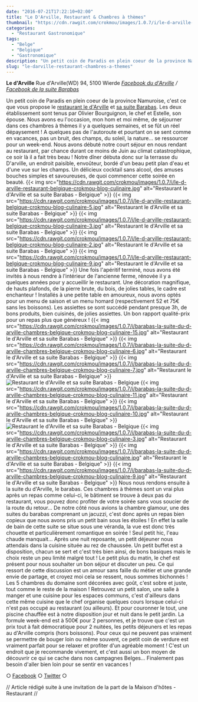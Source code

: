 ```yaml
---
date: "2016-07-21T17:22:10+02:00"
title: "Le D'Arville, Restaurant & Chambres à thèmes"
thumbnail: "https://cdn.rawgit.com/crokmou/images/1.0.7/i/le-d-arville-restaurant-belgique-crokmou-blog-culinaire-15.jpg"
categories:
  - "Restaurant Gastronomique"
tags:
  - "Belge"
  - "Belgique"
  - "Gastronomique"
description: "Un petit coin de Paradis en plein coeur de la province Namuroise, c'est ce que vous propose le restaurant le d'Arville et sa suite Barabas."
slug: "le-darville-restaurant-chambres-a-themes"
---
```


**Le d'Arville** Rue d'Arville(WD) 94, 5100 Wierde _[Facebook du d'Arville](https://www.facebook.com/Le-DArville-178745868895008) / [Facebook de la suite Barabas](https://www.facebook.com/LaSuiteDuDArville)_

Un petit coin de Paradis en plein coeur de la province Namuroise, c'est ce que vous propose le [restaurant le d'Arville](http://www.la-carte.be/fr/restaurants/belgique/namur/5100_wierde/le-darville/) et [sa suite Barabas](http://www.la-carte.be/fr/restaurants/belgique/namur/5100_wierde/barabas-la-suite-du-darville/). Les deux établissement sont tenus par Olivier Bourguignon, le chef et Estelle, son épouse. Nous avons eu l'occasion, mon hom et moi même, de séjourner dans ces chambres à thèmes il y a quelques semaines, et se fût un réel dépaysement ! A quelques pas de l'autoroute et pourtant on se sent comme en vacances, pas un bruit, des champs, du soleil, la nature... se ressourcer pour un week-end. Nous avons débuté notre court séjour en nous rendant au restaurant, par chance durant ce moins de Juin au climat catastrophique, ce soir là il a fait très beau ! Notre dîner débuta donc sur la terrasse du D'arville, un endroit paisible, envoûteur, bordé d'un beau petit plan d'eau et d'une vue sur les champs. Un délicieux cocktail sans alcool, des amuses bouches simples et savoureuses, de quoi commencer cette soirée en beauté. {{< img src="https://cdn.rawgit.com/crokmou/images/1.0.7/i/le-d-arville-restaurant-belgique-crokmou-blog-culinaire.jpg" alt="Restaurant le d'Arville et sa suite Barabas - Belgique" >}} {{< img src="https://cdn.rawgit.com/crokmou/images/1.0.7/i/le-d-arville-restaurant-belgique-crokmou-blog-culinaire-5.jpg" alt="Restaurant le d'Arville et sa suite Barabas - Belgique" >}} {{< img src="https://cdn.rawgit.com/crokmou/images/1.0.7/i/le-d-arville-restaurant-belgique-crokmou-blog-culinaire-3.jpg" alt="Restaurant le d'Arville et sa suite Barabas - Belgique" >}} {{< img src="https://cdn.rawgit.com/crokmou/images/1.0.7/i/le-d-arville-restaurant-belgique-crokmou-blog-culinaire-2.jpg" alt="Restaurant le d'Arville et sa suite Barabas - Belgique" >}} {{< img src="https://cdn.rawgit.com/crokmou/images/1.0.7/i/le-d-arville-restaurant-belgique-crokmou-blog-culinaire-9.jpg" alt="Restaurant le d'Arville et sa suite Barabas - Belgique" >}} Une fois l'apéritif terminé, nous avons été invités à nous rendre à l’intérieur de l'ancienne ferme, rénovée il y a quelques années pour y accueillir le restaurant. Une décoration magnifique, de hauts plafonds, de la pierre brute, du bois, de jolies tables, le cadre est enchanteur ! Installés à une petite table en amoureux, nous avons optés pour un menu de saison et un menu homard (respectivement 52 et 75€ sans les boissons). Les assiettes se sont succédé pendant presque 3h, de bons produits, bien cuisinés, de jolies assiettes. Un bon rapport qualité-prix pour un repas plus que généreux ! {{< img src="https://cdn.rawgit.com/crokmou/images/1.0.7/i/barabas-la-suite-du-d-arville-chambres-belgique-crokmou-blog-culinaire-15.jpg" alt="Restaurant le d'Arville et sa suite Barabas - Belgique" >}} {{< img src="https://cdn.rawgit.com/crokmou/images/1.0.7/i/barabas-la-suite-du-d-arville-chambres-belgique-crokmou-blog-culinaire-6.jpg" alt="Restaurant le d'Arville et sa suite Barabas - Belgique" >}} {{< img src="https://cdn.rawgit.com/crokmou/images/1.0.7/i/barabas-la-suite-du-d-arville-chambres-belgique-crokmou-blog-culinaire-7.jpg" alt="Restaurant le d'Arville et sa suite Barabas - Belgique" >}}![Restaurant le d'Arville et sa suite Barabas - Belgique](https://cdn.rawgit.com/crokmou/images/1.0.7/i/barabas-la-suite-du-d-arville-chambres-belgique-crokmou-blog-culinaire-12.jpg) {{< img src="https://cdn.rawgit.com/crokmou/images/1.0.7/i/barabas-la-suite-du-d-arville-chambres-belgique-crokmou-blog-culinaire-11.jpg" alt="Restaurant le d'Arville et sa suite Barabas - Belgique" >}} {{< img src="https://cdn.rawgit.com/crokmou/images/1.0.7/i/barabas-la-suite-du-d-arville-chambres-belgique-crokmou-blog-culinaire-10.jpg" alt="Restaurant le d'Arville et sa suite Barabas - Belgique" >}}![Restaurant le d'Arville et sa suite Barabas - Belgique](https://cdn.rawgit.com/crokmou/images/1.0.7/i/barabas-la-suite-du-d-arville-chambres-belgique-crokmou-blog-culinaire-2.jpg) {{< img src="https://cdn.rawgit.com/crokmou/images/1.0.7/i/barabas-la-suite-du-d-arville-chambres-belgique-crokmou-blog-culinaire-3.jpg" alt="Restaurant le d'Arville et sa suite Barabas - Belgique" >}} {{< img src="https://cdn.rawgit.com/crokmou/images/1.0.7/i/barabas-la-suite-du-d-arville-chambres-belgique-crokmou-blog-culinaire.jpg" alt="Restaurant le d'Arville et sa suite Barabas - Belgique" >}} {{< img src="https://cdn.rawgit.com/crokmou/images/1.0.7/i/barabas-la-suite-du-d-arville-chambres-belgique-crokmou-blog-culinaire-9.jpg" alt="Restaurant le d'Arville et sa suite Barabas - Belgique" >}} Nous nous rendons ensuite à la suite du d'Arville, le barabas. Ces chambres à thèmes sont un vrai plus après un repas comme celui-ci, le bâtiment se trouve à deux pas du restaurant, vous pouvez donc profiter de votre soirée sans vous soucier de la route du retour... De notre côté nous avions la chambre glamour, une des suites du barabas comprenant un jacuzzi, c'est donc après un repas bien copieux que nous avons pris un petit bain sous les étoiles ! En effet la salle de bain de cette suite se situe sous une véranda, la vue est donc très chouette et particulièrement romantique en soirée ! Seul petit hic, l'eau chaude manquait... Après une nuit reposante, un petit déjeuner nous attendais dans la cuisine située au rez de chaussée. Un petit buffet est a disposition, chacun se sert et c'est très bien ainsi, de bons basiques mais le choix reste un peu limité malgré tout ! Le petit plus du matin, le chef est présent pour nous souhaiter un bon séjour et discuter un peu. Ce qui ressort de cette discussion est un amour sans faille du métier et une grande envie de partage, et croyez moi cela se ressent, nous sommes bichonnés ! Les 5 chambres du domaine sont décorées avec goût, c'est sobre et juste, tout comme le reste de la maison ! Retrouvez un petit salon, une salle à manger et une cuisine pour les espaces communs, c'est d'ailleurs dans cette même cuisine que le chef organise quelques cours lorsque celui-ci n'est pas occupé au restaurant (ou ailleurs). Et pour couronner le tout, une piscine chauffée est à notre disposition jour et nuit dans le petit jardin. La formule week-end est à 500€ pour 2 personnes, et je trouve que c'est un prix tout à fait démocratique pour 2 nuitées, les petits déjeuners et les repas au d'Arville compris (hors boissons). Pour ceux qui ne peuvent pas vraiment se permettre de bouger loin ou même souvent, ce petit coin de verdure est vraiment parfait pour se relaxer et profiter d'un agréable moment ! C'est un endroit que je recommande vivement, et c'est aussi un bon moyen de découvrir ce qui se cache dans nos campagnes Belges... Finalement pas besoin d'aller bien loin pour se sentir en vacances !

○ [Facebook](https://www.facebook.com/crokmou.blog) ○ [Twitter](https://twitter.com/Crokmou) ○

// Article rédigé suite à une invitation de la part de la Maison d'hôtes - Restaurant //
